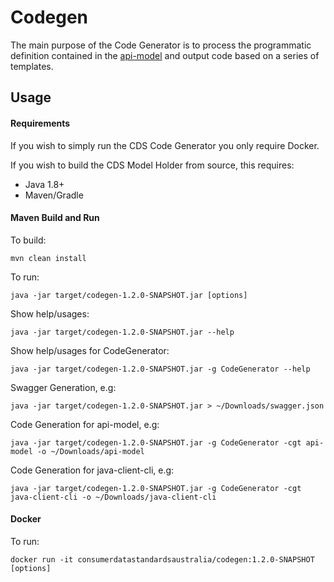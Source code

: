 # Codegen

The main purpose of the Code Generator is to process the programmatic definition contained in the [api-model](https://github.com/ConsumerDataStandardsAustralia/java-artefacts/api-model) and output code based on a series of templates.


## Usage

#### Requirements
If you wish to simply run the CDS Code Generator you only require Docker.

If you wish to build the CDS Model Holder from source, this requires:

+ Java 1.8+
+ Maven/Gradle

#### Maven Build and Run

To build:
```
mvn clean install
```

To run:
```
java -jar target/codegen-1.2.0-SNAPSHOT.jar [options]
```

Show help/usages:
```
java -jar target/codegen-1.2.0-SNAPSHOT.jar --help
```

Show help/usages for CodeGenerator:
```
java -jar target/codegen-1.2.0-SNAPSHOT.jar -g CodeGenerator --help
```

Swagger Generation, e.g:
```
java -jar target/codegen-1.2.0-SNAPSHOT.jar > ~/Downloads/swagger.json
```

Code Generation for api-model, e.g:
```
java -jar target/codegen-1.2.0-SNAPSHOT.jar -g CodeGenerator -cgt api-model -o ~/Downloads/api-model
```

Code Generation for java-client-cli, e.g:
```
java -jar target/codegen-1.2.0-SNAPSHOT.jar -g CodeGenerator -cgt java-client-cli -o ~/Downloads/java-client-cli
```

#### Docker

To run:
```
docker run -it consumerdatastandardsaustralia/codegen:1.2.0-SNAPSHOT [options]
```

